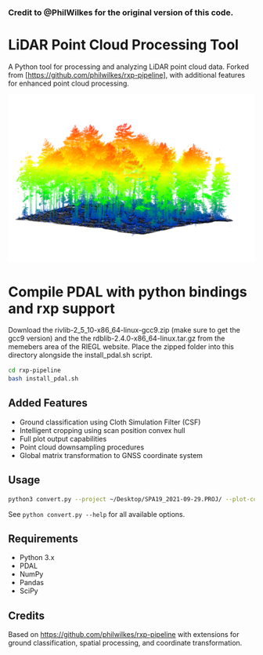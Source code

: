 ### Credit to @PhilWilkes for the original version of this code.

# LiDAR Point Cloud Processing Tool

A Python tool for processing and analyzing LiDAR point cloud data. Forked from [https://github.com/philwilkes/rxp-pipeline], with additional features for enhanced point cloud processing.

![Height normalised TLS point cloud with ground points in black](images/plot.png)


# Compile PDAL with python bindings and rxp support 
Download the rivlib-2_5_10-x86_64-linux-gcc9.zip (make sure to get the gcc9 version) and the the rdblib-2.4.0-x86_64-linux.tar.gz from the memebers area of the RIEGL website.
Place the zipped folder into this directory alongside the install_pdal.sh script. 

```bash
cd rxp-pipeline
bash install_pdal.sh
```

## Added Features

- Ground classification using Cloth Simulation Filter (CSF)
- Intelligent cropping using scan position convex hull
- Full plot output capabilities
- Point cloud downsampling procedures
- Global matrix transformation to GNSS coordinate system

## Usage

```bash
python3 convert.py --project ~/Desktop/SPA19_2021-09-29.PROJ/ --plot-code SPA19 --deviation 15 --reflectance -20 0  --tile 2.5 --res 0.01 --buffer 2.5 --plot --classify-ground --verbose
```

See `python convert.py --help` for all available options.

## Requirements

- Python 3.x
- PDAL
- NumPy
- Pandas
- SciPy

## Credits

Based on https://github.com/philwilkes/rxp-pipeline with extensions for ground classification, spatial processing, and coordinate transformation.

